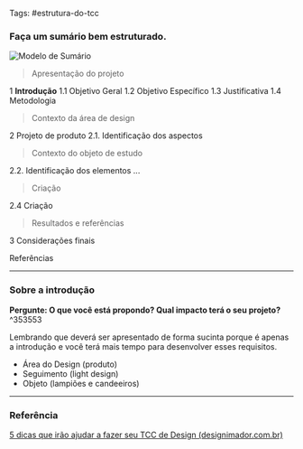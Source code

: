 Tags: #estrutura-do-tcc 

### Faça um sumário bem estruturado.
![Modelo de Sumário](https://www.designimador.com.br/wp-content/uploads/2017/03/Sum%C3%A1rio.png)

> Apresentação do projeto

1  **Introdução** 
	1.1 Objetivo Geral
	1.2 Objetivo Específico
	1.3 Justificativa
	1.4 Metodologia
> Contexto da área de design
 
2  Projeto de produto
	2.1. Identificação dos aspectos
> Contexto do objeto de estudo
 
2.2. Identificação dos elementos
...
> Criação

2.4 Criação

> Resultados e referências

3 Considerações finais

Referências

-------
### Sobre a introdução
**Pergunte: O que você está propondo? Qual impacto terá o seu projeto?** ^353553

Lembrando que deverá ser apresentado de forma sucinta porque é apenas a introdução e você terá mais tempo para desenvolver esses requisitos.

-   Área do Design (produto)
-   Seguimento (light design)
-   Objeto (lampiões e candeeiros)
------
### Referência
[5 dicas que irão ajudar a fazer seu TCC de Design (designimador.com.br)](https://www.designimador.com.br/3-dicas-que-irao-ajudar-fazer-seu-tcc/)
